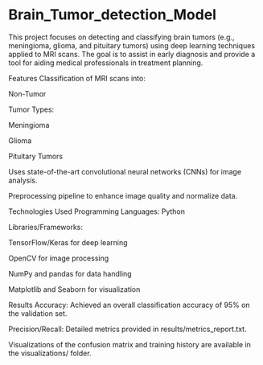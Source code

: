 # Brain_Tumor_detection_Model

This project focuses on detecting and classifying brain tumors (e.g., meningioma, glioma, and pituitary tumors) using deep learning techniques applied to MRI scans. The goal is to assist in early diagnosis and provide a tool for aiding medical professionals in treatment planning.

Features
Classification of MRI scans into:

Non-Tumor

Tumor Types:

Meningioma

Glioma

Pituitary Tumors

Uses state-of-the-art convolutional neural networks (CNNs) for image analysis.

Preprocessing pipeline to enhance image quality and normalize data.

Technologies Used
Programming Languages: Python

Libraries/Frameworks:

TensorFlow/Keras for deep learning

OpenCV for image processing

NumPy and pandas for data handling

Matplotlib and Seaborn for visualization

Results
Accuracy: Achieved an overall classification accuracy of 95% on the validation set.

Precision/Recall: Detailed metrics provided in results/metrics_report.txt.

Visualizations of the confusion matrix and training history are available in the visualizations/ folder.

